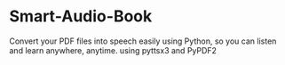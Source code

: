 # Smart-Audio-Book
Convert your PDF files into speech easily using Python, so you can listen and learn anywhere, anytime. using pyttsx3 and PyPDF2
